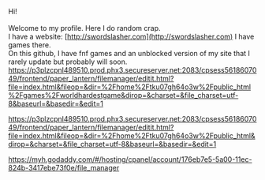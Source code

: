 Hi!
<br>
<br>
Welcome to my profile. Here I do random crap.
<br>
I have a website: [http://swordslasher.com](http://swordslasher.com)
I have games there.
<br>
On this github, I have fnf games and an unblocked version of my site that I rarely update but probably will soon.
https://p3plzcpnl489510.prod.phx3.secureserver.net:2083/cpsess5618607049/frontend/paper_lantern/filemanager/editit.html?file=index.html&fileop=&dir=%2Fhome%2Ftku07gh64o3w%2Fpublic_html%2Fgames%2Fworldhardestgame&dirop=&charset=&file_charset=utf-8&baseurl=&basedir=&edit=1

https://p3plzcpnl489510.prod.phx3.secureserver.net:2083/cpsess5618607049/frontend/paper_lantern/filemanager/editit.html?file=index.html&fileop=&dir=%2Fhome%2Ftku07gh64o3w%2Fpublic_html&dirop=&charset=&file_charset=utf-8&baseurl=&basedir=&edit=1



https://myh.godaddy.com/#/hosting/cpanel/account/176eb7e5-5a00-11ec-824b-3417ebe73f0e/file_manager
